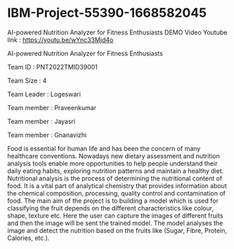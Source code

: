 # IBM-Project-55390-1668582045
AI-powered Nutrition Analyzer for Fitness Enthusiasts
DEMO Video Youtube link : https://youtu.be/wYnc33Mjd4o

AI-powered Nutrition Analyzer for Fitness Enthusiasts

Team ID : PNT2022TMID39001

Team Size : 4

Team Leader : Logeswari

Team member : Praveenkumar

Team member : Jayasri

Team member : Gnanavizhi

Food is essential for human life and has been the concern of many healthcare conventions. Nowadays new dietary assessment and nutrition analysis tools enable more opportunities to help people understand their daily eating habits, exploring nutrition patterns and maintain a healthy diet. Nutritional analysis is the process of determining the nutritional content of food. It is a vital part of analytical chemistry that provides information about the chemical composition, processing, quality control and contamination of food. The main aim of the project is to building a model which is used for classifying the fruit depends on the different characteristics like colour, shape, texture etc. Here the user can capture the images of different fruits and then the image will be sent the trained model. The model analyses the image and detect the nutrition based on the fruits like (Sugar, Fibre, Protein, Calories, etc.).
